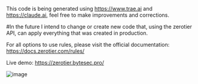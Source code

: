 This code is being generated using https://www.trae.ai and https://claude.ai, feel free to make improvements and corrections.

#In the future I intend to change or create new code that, using the zerotier API, can apply everything that was created in production.

For all options to use rules, please visit the official documentation: https://docs.zerotier.com/rules/

Live demo: https://zerotier.bytesec.pro/

![image](https://github.com/user-attachments/assets/989b7d78-1e2b-4430-a8db-b6a680b2d06e)


